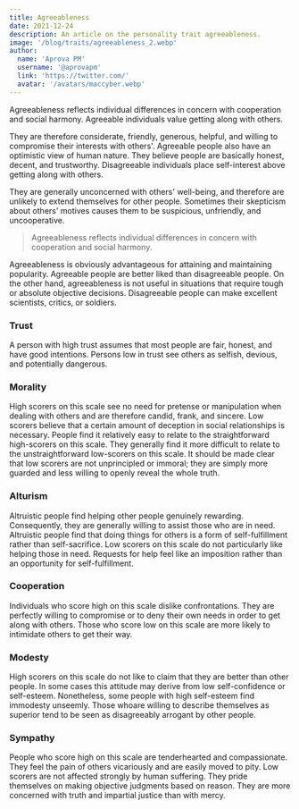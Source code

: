 ```yaml
---
title: Agreeableness
date: 2021-12-24
description: An article on the personality trait agreeableness.
image: '/blog/traits/agreeableness_2.webp'
author:
  name: 'Aprova PM'
  username: '@aprovapm'
  link: 'https://twitter.com/'
  avatar: '/avatars/maccyber.webp'
---
```


Agreeableness reflects individual differences in concern with cooperation and social harmony. Agreeable individuals value getting along with others.

They are therefore considerate, friendly, generous, helpful, and willing to compromise their interests with others'.
Agreeable people also have an optimistic view of human nature.
They believe people are basically honest, decent, and trustworthy.
Disagreeable individuals place self-interest above getting along with others.

They are generally unconcerned with others' well-being, and therefore are unlikely to extend themselves for other people.
Sometimes their skepticism about others' motives causes them to be suspicious, unfriendly, and uncooperative.

> Agreeableness reflects individual differences in concern with cooperation and social harmony.

Agreeableness is obviously advantageous for attaining and maintaining popularity. Agreeable people are better liked than disagreeable people.
On the other hand, agreeableness is not useful in situations that require tough or absolute objective decisions.
Disagreeable people can make excellent scientists, critics, or soldiers.

### Trust

A person with high trust assumes that most people are fair, honest, and have good intentions. Persons low in trust see others as selfish, devious, and potentially dangerous.

### Morality

High scorers on this scale see no need for pretense or manipulation when dealing with others and are therefore candid, frank, and sincere.
Low scorers believe that a certain amount of deception in social relationships is necessary. People find it relatively easy to relate to the straightforward high-scorers on this scale.
They generally find it more difficult to relate to the unstraightforward low-scorers on this scale.
It should be made clear that low scorers are not unprincipled or immoral; they are simply more guarded and less willing to openly reveal the whole truth.

### Alturism

Altruistic people find helping other people genuinely rewarding. Consequently, they are generally willing to assist those who are in need.
Altruistic people find that doing things for others is a form of self-fulfillment rather than self-sacrifice.
Low scorers on this scale do not particularly like helping those in need. Requests for help feel like an imposition rather than an opportunity for self-fulfillment.

### Cooperation

Individuals who score high on this scale dislike confrontations.
They are perfectly willing to compromise or to deny their own needs in order to get along with others.
Those who score low on this scale are more likely to intimidate others to get their way.

### Modesty

High scorers on this scale do not like to claim that they are better than other people.
In some cases this attitude may derive from low self-confidence or self-esteem. Nonetheless, some people with high self-esteem find immodesty unseemly.
Those whoare willing to describe themselves as superior tend to be seen as disagreeably arrogant by other people.

### Sympathy

People who score high on this scale are tenderhearted and compassionate.
They feel the pain of others vicariously and are easily moved to pity.
Low scorers are not affected strongly by human suffering. They pride themselves on making objective judgments based on reason.
They are more concerned with truth and impartial justice than with mercy.
